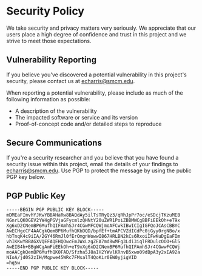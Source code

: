 # Security Policy

We take security and privacy matters very seriously. We appreciate that our users place a high degree of confidence and trust in this project and we strive to meet those expectations.

## Vulnerability Reporting

If you believe you've discovered a potential vulnerability in this project's security, please contact us at echarris@smcm.edu. 

When reporting a potential vulnerability, please include as much of the following information as possible:

* A description of the vulnerability
* The impacted software or service and its version
* Proof-of-concept code and/or detailed steps to reproduce

## Secure Communications

If you're a security researcher and you believe that you have found a security issue within this project, email the details of your findings to echarris@smcm.edu. Use PGP to protect the message by using the public PGP key below.

## PGP Public Key

```
-----BEGIN PGP PUBLIC KEY BLOCK-----
mDMEaFImvhYJKwYBBAHaRw8BAQdAy5ilTsTRyQz3/qRhJpPr7oc/eSDcjTKzuMEB
NGnrLQK0GEV2YW4gPGVjaGFycmlzQHNtY20uZWR1PoiZBBMWCgBBFiEEkOh+eT9x
Xg6xD2CNemBP6MufhQIFAmhSJr4CGwMFCQWjmoAFCwkIBwICIgIGFQoJCAsCBBYC
AwECHgcCF4AACgkQemBP6MufhQKbDQD/bpfEf+tmAPCVZdICdPc0jGyy0rgNBo/x
hbTnqK4c9iIA/2GY46RmJl0fErOmgnWowwI867HRLBN2kCs6RxoiIFwKuDgEaFIm
vhIKKwYBBAGXVQEFAQEHQOwcEmJWxLzgZEA7md8wMFg3Ldi3iqlFRDulcOOO+Gl5
AwEIB4h+BBgWCgAmFiEEkOh+eT9xXg6xD2CNemBP6MufhQIFAmhSJr4CGwwFCQWj
moAACgkQemBP6MufhQK0FAD/Sfzha5J8aIH2YWvlKRnvB5xwo09dBpA3y2xIA92a
NIoA/jd0S2zIH/Mqpwe45WRc7FMsalT4QoKir0EW0yjigVID
=hq5w
-----END PGP PUBLIC KEY BLOCK-----
```
